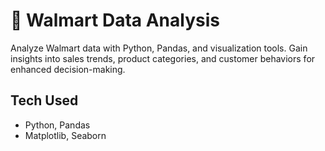 # 🛒 Walmart Data Analysis
Analyze Walmart data with Python, Pandas, and visualization tools. Gain insights into sales trends, product categories, and customer behaviors for enhanced decision-making.

## Tech Used
  - Python, Pandas
  - Matplotlib, Seaborn
